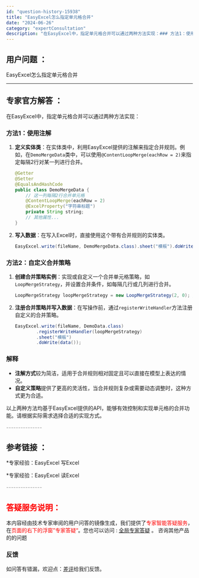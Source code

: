 ```yaml
---
id: "question-history-15938"
title: "EasyExcel怎么指定单元格合并"
date: "2024-06-26"
category: "expertConsultation"
description: "在EasyExcel中，指定单元格合并可以通过两种方法实现：### 方法1：使用注解1. **定义实体类**：在实体类中，利用EasyExcel提供的注解来指定合并规则。例如，在`DemoMergeData`类中，可以使用`@ContentLoopMerge(eachRow = 2)`来指定每隔2行"
---
```


## 用户问题 ： 
 EasyExcel怎么指定单元格合并  

---------------
## 专家官方解答 ：

在EasyExcel中，指定单元格合并可以通过两种方法实现：

### 方法1：使用注解

1. **定义实体类**：在实体类中，利用EasyExcel提供的注解来指定合并规则。例如，在`DemoMergeData`类中，可以使用`@ContentLoopMerge(eachRow = 2)`来指定每隔2行对某一列进行合并。

   ```java
   @Getter
   @Setter
   @EqualsAndHashCode
   public class DemoMergeData {
       // 这一列每隔2行合并单元格
       @ContentLoopMerge(eachRow = 2)
       @ExcelProperty("字符串标题")
       private String string;
       // 其他属性...
   }
   ```

2. **写入数据**：在写入Excel时，直接使用这个带有合并规则的实体类。

   ```java
   EasyExcel.write(fileName, DemoMergeData.class).sheet("模板").doWrite(data());
   ```

### 方法2：自定义合并策略

1. **创建合并策略实例**：实现或自定义一个合并单元格策略，如`LoopMergeStrategy`，并设置合并条件，如每隔几行或几列进行合并。

   ```java
   LoopMergeStrategy loopMergeStrategy = new LoopMergeStrategy(2, 0); // 每隔2行合并，从第0列开始
   ```

2. **注册合并策略并写入数据**：在写操作前，通过`registerWriteHandler`方法注册自定义的合并策略。

   ```java
   EasyExcel.write(fileName, DemoData.class)
           .registerWriteHandler(loopMergeStrategy)
           .sheet("模板")
           .doWrite(data());
   ```

### 解释

- **注解方式**较为简洁，适用于合并规则相对固定且可以直接在模型上表达的情况。
- **自定义策略**提供了更高的灵活性，当合并规则复杂或需要动态调整时，这种方式更为合适。

以上两种方法均基于EasyExcel提供的API，能够有效控制和实现单元格的合并功能。请根据实际需求选择合适的实现方式。


<font color="#949494">---------------</font> 


## 参考链接 ：

*专家经验：EasyExcel 写Excel 
 
 *专家经验：EasyExcel 读Excel 


 <font color="#949494">---------------</font> 
 


## <font color="#FF0000">答疑服务说明：</font> 

本内容经由技术专家审阅的用户问答的镜像生成，我们提供了<font color="#FF0000">专家智能答疑服务</font>，在<font color="#FF0000">页面的右下的浮窗”专家答疑“</font>。您也可以访问 : [全局专家答疑](https://answer.opensource.alibaba.com/docs/intro) 。 咨询其他产品的的问题

### 反馈
如问答有错漏，欢迎点：[差评](https://ai.nacos.io/user/feedbackByEnhancerGradePOJOID?enhancerGradePOJOId=15953)给我们反馈。
